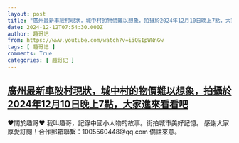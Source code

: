 ```yaml
---
layout: post
title: "廣州最新車陂村現狀，城中村的物價難以想象，拍攝於2024年12月10日晚上7點，大家進來看看吧"
date: 2024-12-12T07:54:30.000Z
author: 趣哥记
from: https://www.youtube.com/watch?v=iiQEIpWNnGw
tags: [ 趣哥记 ]
comments: True
categories: [ 趣哥记 ]
---
```

<!--1733990070000-->
[廣州最新車陂村現狀，城中村的物價難以想象，拍攝於2024年12月10日晚上7點，大家進來看看吧](https://www.youtube.com/watch?v=iiQEIpWNnGw)
------

<div>
♥關於趣哥♥  我叫趣哥，記錄中國小人物的故事。街拍城市美好記憶。  感謝大家厚愛訂閱！合作郵箱聯繫：1005560448@qq.com 備註來意。
</div>
